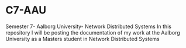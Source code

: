 # C7-AAU
Semester 7- Aalborg University- Network Distributed Systems
In this repository I will be posting the documentation of my work at the Aalborg University as a Masters student in Network Distributed Systems 

